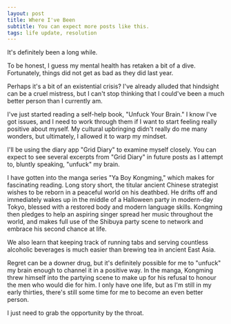 ```yaml
---
layout: post
title: Where I've Been
subtitle: You can expect more posts like this.
tags: life update, resolution
---
```


It's definitely been a long while.

To be honest, I guess my mental health has retaken a bit of a dive. Fortunately, things did not get as bad as they did last year.

Perhaps it's a bit of an existential crisis? I've already alluded that hindsight can be a cruel mistress, but I can't stop thinking that I could've been a much better person than I currently am.

I've just started reading a self-help book, "Unfuck Your Brain." I know I've got issues, and I need to work through them if I want to start feeling really positive about myself. My cultural upbringing didn't really do me many wonders, but ultimately, I allowed it to warp my mindset.

I'll be using the diary app "Grid Diary" to examine myself closely. You can expect to see several excerpts from "Grid Diary" in future posts as I attempt to, bluntly speaking, "unfuck" my brain.

I have gotten into the manga series "Ya Boy Kongming," which makes for fascinating reading. Long story short, the titular ancient Chinese strategist wishes to be reborn in a peaceful world on his deathbed. He drifts off and immediately wakes up in the middle of a Halloween party in modern-day Tokyo, blessed with a restored body and modern language skills. Kongming then pledges to help an aspiring singer spread her music throughout the world, and makes full use of the Shibuya party scene to network and embrace his second chance at life.

We also learn that keeping track of running tabs and serving countless alcoholic beverages is much easier than brewing tea in ancient East Asia.

Regret can be a downer drug, but it's definitely possible for me to "unfuck" my brain enough to channel it in a positive way. In the manga, Kongming threw himself into the partying scene to make up for his refusal to honour the men who would die for him. I only have one life, but as I'm still in my early thirties, there's still some time for me to become an even better person.

I just need to grab the opportunity by the throat.
